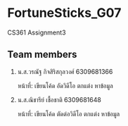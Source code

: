 ﻿# FortuneSticks_G07
CS361 Assignment3
## Team members
1. น.ส.วรณัฐ กิจสิริสกุลวงศ์ 6309681366
<br><p>หน้าที่: เขียนโค้ด อัดวิดีโอ ตกแต่ง หาข้อมูล</p>
2. น.ส.ณิชารีย์ เชื้อชาติ 6309681648
<br><p>หน้าที่: เขียนโค้ด ตัดต่อวิดีโอ ตกแต่ง หาข้อมูล</p>
